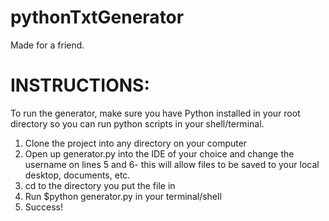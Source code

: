 # pythonTxtGenerator
Made for a friend.

# INSTRUCTIONS:
To run the generator, make sure you have Python installed in your root directory so you can run python scripts in your shell/terminal.

1. Clone the project into any directory on your computer
2. Open up generator.py into the IDE of your choice and change the username on lines 5 and 6- this 
   will allow files to be saved to your local desktop, documents, etc.
3. cd to the directory you put the file in
4. Run $python generator.py in your terminal/shell
5. Success!

